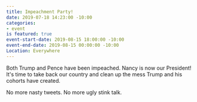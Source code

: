```yaml
---
title: Impeachment Party!
date: 2019-07-18 14:23:00 -10:00
categories:
- event
is featured: true
event-start-date: 2019-08-15 18:00:00 -10:00
event-end-date: 2019-08-15 00:00:00 -10:00
Location: Everywhere
---
```


Both Trump and Pence have been impeached. Nancy is now our President! It's time to take back our country and clean up the mess Trump and his cohorts have created. 

No more nasty tweets. No more ugly stink talk.  